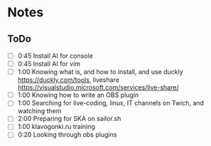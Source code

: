 # Notes
## ToDo
- [ ] 0:45 Install AI for console  
- [ ] 0:45 Install AI for vim
- [ ] 1:00 Knowing what is, and how to install, and use duckly https://duckly.com/tools, liveshare https://visualstudio.microsoft.com/services/live-share/
- [ ] 1:00 Knowing how to write an OBS plugin
- [ ] 1:00 Searching for live-coding, linux, IT channels on Twich, and watching them
- [ ] 2:00 Preparing for SKA on sailor.sh
- [ ] 1:00 klavogonki.ru training
- [ ] 0:20 Looking through obs plugins
